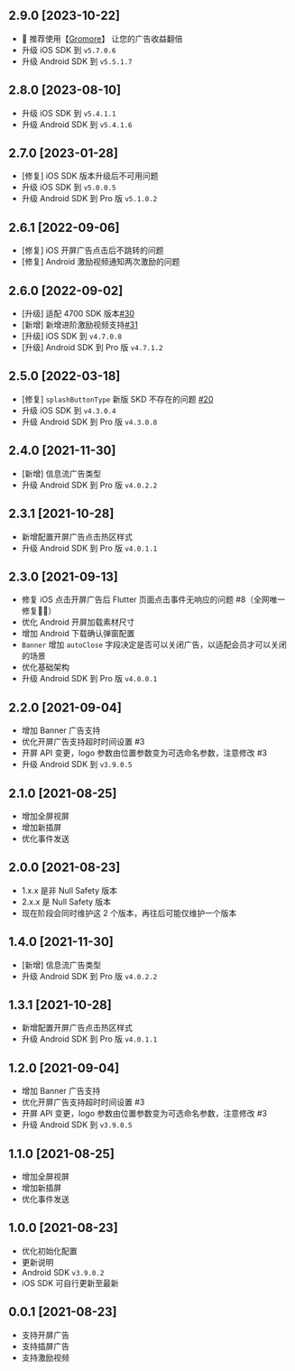 ## 2.9.0 [2023-10-22]
* 🚀 推荐使用【[Gromore](https://flutterads.github.io/site/)】 让您的广告收益翻倍
* 升级 iOS SDK 到 `v5.7.0.6`
* 升级 Android SDK 到 `v5.5.1.7`

## 2.8.0 [2023-08-10]
* 升级 iOS SDK 到 `v5.4.1.1`
* 升级 Android SDK 到 `v5.4.1.6`
## 2.7.0 [2023-01-28]
* [修复] iOS SDK 版本升级后不可用问题
* 升级 iOS SDK 到 `v5.0.0.5`
* 升级 Android SDK 到 Pro 版 `v5.1.0.2`
## 2.6.1 [2022-09-06]
* [修复] iOS 开屏广告点击后不跳转的问题
* [修复] Android 激励视频通知两次激励的问题

## 2.6.0 [2022-09-02]
* [升级] 适配 4700 SDK 版本[#30](https://github.com/FlutterAds/flutter_pangle_ads/issues/30)
* [新增] 新增进阶激励视频支持[#31](https://github.com/FlutterAds/flutter_pangle_ads/issues/31)
* [升级] iOS SDK 到 `v4.7.0.8`
* [升级] Android SDK 到 Pro 版 `v4.7.1.2`

## 2.5.0 [2022-03-18]
* [修复] `splashButtonType` 新版 SKD 不存在的问题 [#20](https://github.com/FlutterAds/flutter_pangle_ads/issues/20)
* 升级 iOS SDK 到 `v4.3.0.4`
* 升级 Android SDK 到 Pro 版 `v4.3.0.8`

## 2.4.0 [2021-11-30]
* [新增] 信息流广告类型
* 升级 Android SDK 到 Pro 版 `v4.0.2.2`

## 2.3.1 [2021-10-28]
* 新增配置开屏广告点击热区样式
* 升级 Android SDK 到 Pro 版 `v4.0.1.1`

## 2.3.0 [2021-09-13]
* 修复 iOS 点击开屏广告后 Flutter 页面点击事件无响应的问题 #8（全网唯一修复💪🏻）
* 优化 Android 开屏加载素材尺寸
* 增加 Android 下载确认弹窗配置
* `Banner` 增加 `autoClose` 字段决定是否可以关闭广告，以适配会员才可以关闭的场景
* 优化基础架构
* 升级 Android SDK 到 Pro 版 `v4.0.0.1`

## 2.2.0 [2021-09-04]
* 增加 Banner 广告支持
* 优化开屏广告支持超时时间设置 #3
* 开屏 API 变更，logo 参数由位置参数变为可选命名参数，注意修改 #3
* 升级 Android SDK 到 `v3.9.0.5`

## 2.1.0 [2021-08-25]
* 增加全屏视屏
* 增加新插屏
* 优化事件发送

## 2.0.0 [2021-08-23]
* 1.x.x 是非 Null Safety 版本
* 2.x.x 是 Null Safety 版本
* 现在阶段会同时维护这 2 个版本，再往后可能仅维护一个版本

## 1.4.0 [2021-11-30]
* [新增] 信息流广告类型
* 升级 Android SDK 到 Pro 版 `v4.0.2.2`

## 1.3.1 [2021-10-28]
* 新增配置开屏广告点击热区样式
* 升级 Android SDK 到 Pro 版 `v4.0.1.1`

## 1.2.0 [2021-09-04]
* 增加 Banner 广告支持
* 优化开屏广告支持超时时间设置 #3
* 开屏 API 变更，logo 参数由位置参数变为可选命名参数，注意修改 #3
* 升级 Android SDK 到 `v3.9.0.5`

## 1.1.0 [2021-08-25]
* 增加全屏视屏
* 增加新插屏
* 优化事件发送

## 1.0.0 [2021-08-23]
* 优化初始化配置
* 更新说明
* Android SDK `v3.9.0.2`
* iOS SDK 可自行更新至最新

## 0.0.1 [2021-08-23]
* 支持开屏广告
* 支持插屏广告
* 支持激励视频
